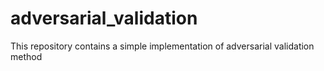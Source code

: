 # adversarial_validation
This repository contains a simple implementation of adversarial validation method
